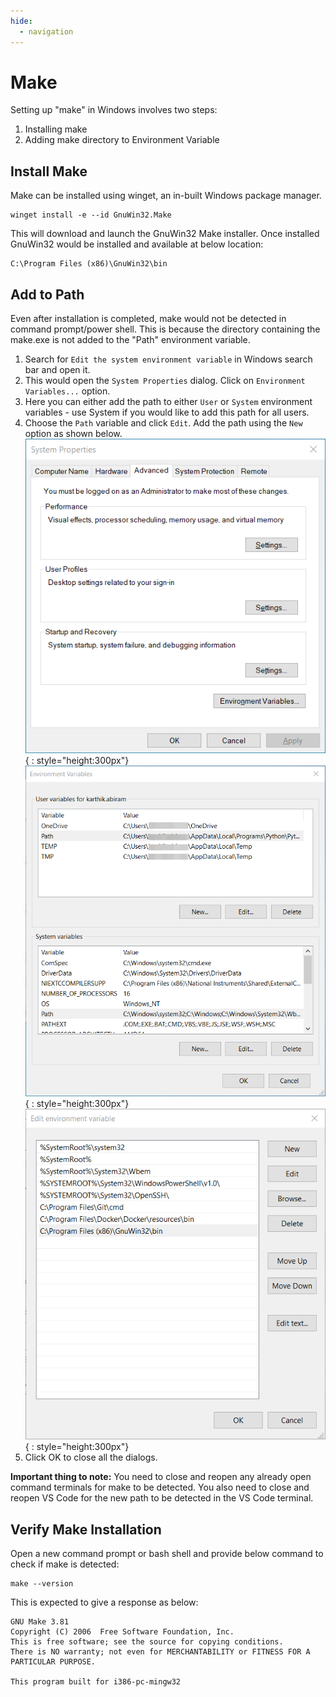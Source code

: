 ```yaml
---
hide:
  - navigation
---
```


# Make
Setting up "make" in Windows involves two steps:

1. Installing make
2. Adding make directory to Environment Variable

## Install Make
Make can be installed using winget, an in-built Windows package manager.
```
winget install -e --id GnuWin32.Make
```
This will download and launch the GnuWin32 Make installer. Once installed GnuWin32 would be installed and available at below location:
```
C:\Program Files (x86)\GnuWin32\bin
```

## Add to Path
Even after installation is completed, make would not be detected in command prompt/power shell. This is because the directory containing the make.exe is not added to the "Path" environment variable.

1. Search for `Edit the system environment variable` in Windows search bar and open it.
2. This would open the `System Properties` dialog. Click on `Environment Variables...` option.
3. Here you can either add the path to either `User` or `System` environment variables - use System if you would like to add this path for all users.
4. Choose the `Path` variable and click `Edit`. Add the path using the `New` option as shown below.
![windows system properties](images\windows_system_properties.png){ : style="height:300px"} ![environment variables](images\environment_variables.png){ : style="height:300px"} ![edit environment variables](images\edit_environment_variable_path.png){ : style="height:300px"}
1. Click OK to close all the dialogs.

**Important thing to note:** You need to close and reopen any already open command terminals for make to be detected. You also need to close and reopen VS Code for the new path to be detected in the VS Code terminal.

## Verify Make Installation
Open a new command prompt or bash shell and provide below command to check if make is detected:
```
make --version
```
This is expected to give a response as below:
```
GNU Make 3.81
Copyright (C) 2006  Free Software Foundation, Inc.
This is free software; see the source for copying conditions.
There is NO warranty; not even for MERCHANTABILITY or FITNESS FOR A
PARTICULAR PURPOSE.

This program built for i386-pc-mingw32
```